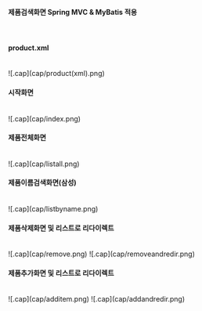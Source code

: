 <h4>제품검색화면 Spring MVC & MyBatis 적용</h4><br/>

<h4>product.xml</h4><br/>
![.cap](cap/product(xml).png)<br/>

<h4>시작화면</h4><br/>
![.cap](cap/index.png)<br/>

<h4>제품전체화면</h4><br/>
![.cap](cap/listall.png)<br/>

<h4>제품이름검색화면(삼성)</h4><br/>
![.cap](cap/listbyname.png)<br/>

<h4>제품삭제화면 및 리스트로 리다이렉트</h4><br/>
![.cap](cap/remove.png)
![.cap](cap/removeandredir.png)<br/>

<h4>제품추가화면 및 리스트로 리다이렉트</h4><br/>
![.cap](cap/additem.png)
![.cap](cap/addandredir.png)<br/>


